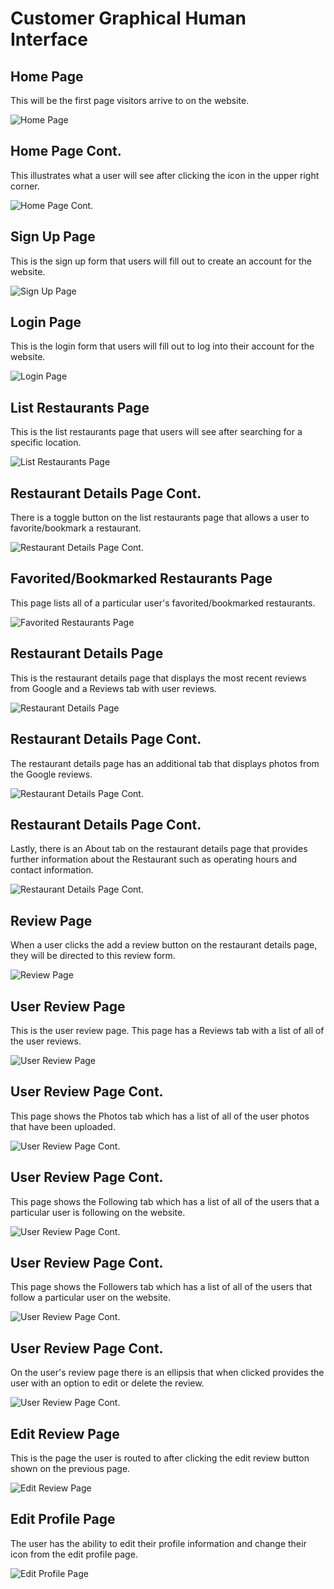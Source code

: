 # Customer Graphical Human Interface

## Home Page

This will be the first page visitors arrive to on the website.

![Home Page](wireframes/MainPage.png)

## Home Page Cont.

This illustrates what a user will see after clicking the icon in the upper right corner.

![Home Page Cont.](wireframes/MainPage2.png)

## Sign Up Page

This is the sign up form that users will fill out to create an account for the website.

![Sign Up Page](wireframes/SignUp.png)

## Login Page

This is the login form that users will fill out to log into their account for the website.

![Login Page](wireframes/LogIn.png)

## List Restaurants Page

This is the list restaurants page that users will see after searching for a specific location.

![List Restaurants Page](wireframes/Restaurants.png)

## Restaurant Details Page Cont.

There is a toggle button on the list restaurants page that allows a user to favorite/bookmark a restaurant.

![Restaurant Details Page Cont.](wireframes/Restaurants3.png)

## Favorited/Bookmarked Restaurants Page

This page lists all of a particular user's favorited/bookmarked restaurants.

![Favorited Restaurants Page](wireframes/UserBookmarks.png)

## Restaurant Details Page

This is the restaurant details page that displays the most recent reviews from Google and a Reviews tab with user reviews.

![Restaurant Details Page](wireframes/Restaurants2.png)

## Restaurant Details Page Cont.

The restaurant details page has an additional tab that displays photos from the Google reviews.

![Restaurant Details Page Cont.](wireframes/Photos.png)

## Restaurant Details Page Cont.

Lastly, there is an About tab on the restaurant details page that provides further information about the Restaurant such as operating hours and contact information.

![Restaurant Details Page Cont.](wireframes/About.png)

## Review Page

When a user clicks the add a review button on the restaurant details page, they will be directed to this review form.

![Review Page](wireframes/Reviews.png)

## User Review Page

This is the user review page. This page has a Reviews tab with a list of all of the user reviews.

![User Review Page](wireframes/UserReviews.png)

## User Review Page Cont.

This page shows the Photos tab which has a list of all of the user photos that have been uploaded.

![User Review Page Cont.](wireframes/UserPhotos.png)

## User Review Page Cont.

This page shows the Following tab which has a list of all of the users that a particular user is following on the website.

![User Review Page Cont.](wireframes/FollowedUsers.png)

## User Review Page Cont.

This page shows the Followers tab which has a list of all of the users that follow a particular user on the website.

![User Review Page Cont.](wireframes/Followers.png)

## User Review Page Cont.

On the user's review page there is an ellipsis that when clicked provides the user with an option to edit or delete the review.

![User Review Page Cont.](wireframes/EditReview.png)

## Edit Review Page

This is the page the user is routed to after clicking the edit review button shown on the previous page.

![Edit Review Page](wireframes/EditReviewPage.png)

## Edit Profile Page

The user has the ability to edit their profile information and change their icon from the edit profile page.

![Edit Profile Page](wireframes/EditProfile.png)

